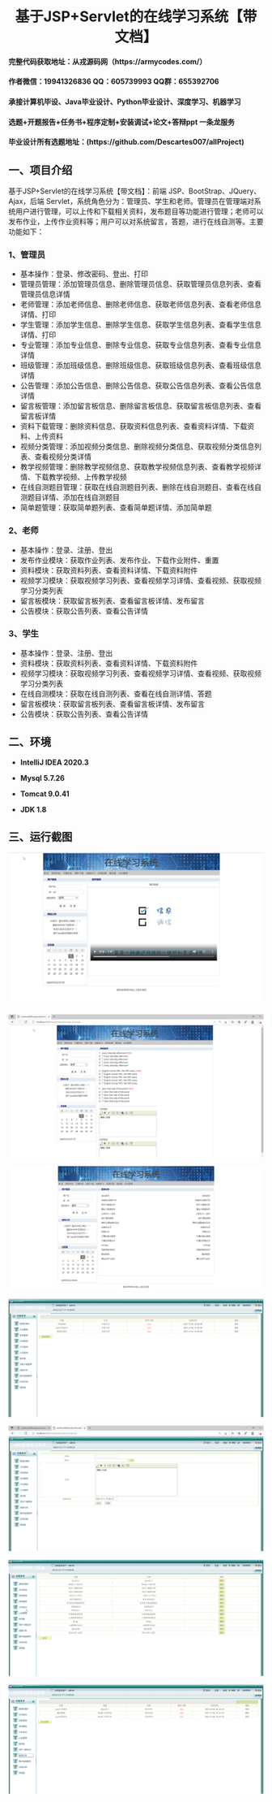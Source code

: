 <p><h1 align="center">基于JSP+Servlet的在线学习系统【带文档】</h1></p>

<h4> 完整代码获取地址：从戎源码网（https://armycodes.com/） </h4>
<h4> 作者微信：19941326836 QQ：605739993 QQ群：655392706 </h4>
<h4> 承接计算机毕设、Java毕业设计、Python毕业设计、深度学习、机器学习 </h4>
<h4> 选题+开题报告+任务书+程序定制+安装调试+论文+答辩ppt 一条龙服务 </h4>
<h4> 毕业设计所有选题地址：(https://github.com/Descartes007/allProject) </h4>

## 一、项目介绍

基于JSP+Servlet的在线学习系统【带文档】：前端 JSP、BootStrap、JQuery、Ajax，后端 Servlet，系统角色分为：管理员、学生和老师。管理员在管理端对系统用户进行管理，可以上传和下载相关资料，发布题目等功能进行管理；老师可以发布作业，上传作业资料等；用户可以对系统留言，答题，进行在线自测等。主要功能如下：

### 1、管理员
- 基本操作：登录、修改密码、登出、打印
- 管理员管理：添加管理员信息、删除管理员信息、获取管理员信息列表、查看管理员信息详情
- 老师管理：添加老师信息、删除老师信息、获取老师信息列表、查看老师信息详情、打印
- 学生管理：添加学生信息、删除学生信息、获取学生信息列表、查看学生信息详情、打印
- 专业管理：添加专业信息、删除专业信息、获取专业信息列表、查看专业信息详情
- 班级管理：添加班级信息、删除班级信息、获取班级信息列表、查看班级信息详情
- 公告管理：添加公告信息、删除公告信息、获取公告信息列表、查看公告信息详情
- 留言板管理：添加留言板信息、删除留言板信息、获取留言板信息列表、查看留言板详情
- 资料下载管理：删除资料信息、获取资料信息列表、查看资料详情、下载资料、上传资料
- 视频分类管理：添加视频分类信息、删除视频分类信息、获取视频分类信息列表、查看视频分类详情
- 教学视频管理：删除教学视频信息、获取教学视频信息列表、查看教学视频详情、下载教学视频、上传教学视频
- 在线自测题目管理：获取在线自测题目列表、删除在线自测题目、查看在线自测题目详情、添加在线自测题目
- 简单题管理：获取简单题列表、查看简单题详情、添加简单题

### 2、老师
- 基本操作：登录、注册、登出
- 发布作业模块：获取作业列表、发布作业、下载作业附件、重置
- 资料模块：获取资料列表、查看资料详情、下载资料附件
- 视频学习模块：获取视频学习列表、查看视频学习详情、查看视频、获取视频学习分类列表
- 留言板模块：获取留言板列表、查看留言板详情、发布留言
- 公告模块：获取公告列表、查看公告详情

### 3、学生
- 基本操作：登录、注册、登出
- 资料模块：获取资料列表、查看资料详情、下载资料附件
- 视频学习模块：获取视频学习列表、查看视频学习详情、查看视频、获取视频学习分类列表
- 在线自测模块：获取在线自测列表、查看在线自测详情、答题
- 留言板模块：获取留言板列表、查看留言板详情、发布留言
- 公告模块：获取公告列表、查看公告详情

## 二、环境

- <b>IntelliJ IDEA 2020.3</b>

- <b>Mysql 5.7.26</b>

- <b>Tomcat 9.0.41</b>

- <b>JDK 1.8</b>

## 三、运行截图
![](screenshot/1.png)

![](screenshot/2.png)

![](screenshot/3.png)

![](screenshot/4.png)

![](screenshot/5.png)

![](screenshot/6.png)

![](screenshot/7.png)
